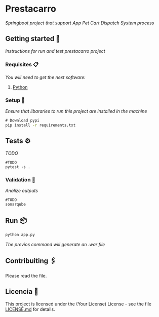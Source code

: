 # Prestacarro

_Springboot project that support App Pet Cart Dispatch System process_

## Getting started 🚀

_Instructions for run and test prestacarro project_

### Requisites 📋

_You will need to get the next software:_
1. [Python](https://www.python.org/downloads/release/python-3815/)

### Setup 🔧

_Ensure that libararies to run this project are installed in the machine_

```cmd
# Download pypi
pip install -r requirements.txt
```

## Tests ⚙️

_TODO_

```
#TODO
pytest -s .
```

### Validation 🔩

_Analize outputs_

```
#TODO
sonarqube
```

## Run 📦

```cmd
python app.py
```

_The previos command will generate an .war file_


## Contribuiting 🖇️

Please read the file.

## Licencia 📄

This project is licensed under the (Your License) License - see the file [LICENSE.md](LICENSE.md) for details.